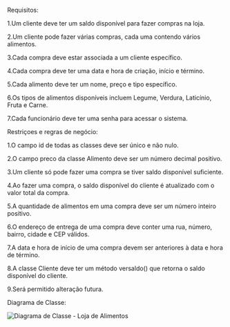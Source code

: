 Requisitos:

1.Um cliente deve ter um saldo disponível para fazer compras na loja.

2.Um cliente pode fazer várias compras, cada uma contendo vários alimentos.

3.Cada compra deve estar associada a um cliente específico.

4.Cada compra deve ter uma data e hora de criação, início e término.

5.Cada alimento deve ter um nome, preço e tipo específico.

6.Os tipos de alimentos disponíveis incluem Legume, Verdura, Laticínio, Fruta e Carne.

7.Cada funcionário deve ter uma senha para acessar o sistema.

Restriçoes e regras de negócio:

1.O campo id de todas as classes deve ser único e não nulo.

2.O campo preco da classe Alimento deve ser um número decimal positivo.

3.Um cliente só pode fazer uma compra se tiver saldo disponível suficiente.

4.Ao fazer uma compra, o saldo disponível do cliente é atualizado com o valor total da compra.

5.A quantidade de alimentos em uma compra deve ser um número inteiro positivo.

6.O endereço de entrega de uma compra deve conter uma rua, número, bairro, cidade e CEP válidos.

7.A data e hora de início de uma compra devem ser anteriores à data e hora de término.

8.A classe Cliente deve ter um método versaldo() que retorna o saldo disponível do cliente.

9.Será permitido alteração futura.

Diagrama de Classe:

![Diagrama de Classe - Loja de Alimentos](https://github.com/MarcusVynicius1/LojaDeAlimentos/assets/91838315/2cbc04e1-57e2-4861-9450-b73098a70f39)
